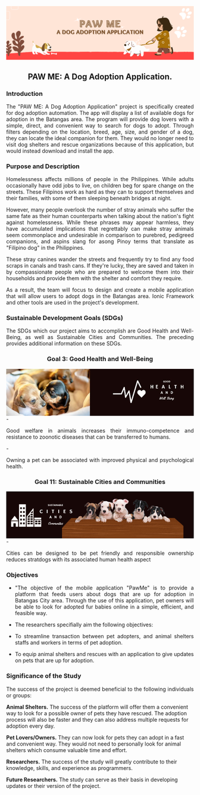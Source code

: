 <img src="Images/pawmeheader.png">

<h2 align="center"> PAW ME: A Dog Adoption Application. </h2>

### Introduction
<p align = "justify"> The "PAW ME: A Dog Adoption Application" project is specifically created for dog adoption automation. The app will display a list of available dogs for adoption in the Batangas area. The program will provide dog lovers with a simple, direct, and convenient way to search for dogs to adopt. Through filters depending on the location, breed, age, size, and gender of a dog, they can locate the ideal companion for them. They would no longer need to visit dog shelters and rescue organizations because of this application, but would instead download and install the app. </p>

### Purpose and Description
<p align = "justify">Homelessness affects millions of people in the Philippines. While adults occasionally have odd jobs to live,  on children beg for spare change on the streets. These Filipinos work as hard as they can to support themselves and their families, with some of them sleeping beneath bridges at night. </p>

<p align = "justify">However, many people overlook the number of stray animals who suffer the same fate as their human counterparts when talking about the nation's fight against homelessness. While these phrases may appear harmless, they have accumulated implications that regrettably can make stray animals seem commonplace and undesirable in comparison to purebred, pedigreed companions, and aspins slang for asong Pinoy terms that translate as "Filipino dog" in the Philippines. </p>

<p align = "justify">These stray canines wander the streets and frequently try to find any food scraps in canals and trash cans. If they're lucky, they are saved and taken in by compassionate people who are prepared to welcome them into their households and provide them with the shelter and comfort they require. </p>

<p align = "justify">As a result, the team will focus to design and create a mobile application that will allow users to adopt dogs in the Batangas area. Ionic Framework and other tools are used in the project's development. </p>

### Sustainable Development Goals (SDGs)
<p align = "justify"> The SDGs which our project aims to accomplish are Good Health and Well-Being, as well as Sustainable Cities and Communities. The preceding provides additional information on these SDGs. </p>
<h3 align="center"> Goal 3: Good Health and Well-Being </h3> 
<img align = "center" src="Images/sdg3.jpg">
- <p align = "justify">Good welfare in animals increases their immuno-competence and resistance to zoonotic diseases that can be transferred to humans.</p>
- <p align = "justify">Owning a pet can be associated with improved physical and psychological health. </p>

<h3 align="center"> Goal 11: Sustainable Cities and Communities </h3> 
<img align = "center" src="Images/sdg.png">
- <p align ="justify">   Cities can be designed to be pet friendly and responsible ownership reduces stratdogs with its associated human health aspect </p>


### Objectives 
- <p align = "justify"> "The objective of the mobile application "PawMe" is to provide a platform that feeds users about dogs that are up for adoption in Batangas City area. Through the use of this application, pet owners will be able to look for adopted fur babies online in a simple, efficient, and feasible way. </p> 
- <p align ="justify">  The researchers specifially aim the following objectives: </p>
- <p align ="justify">   To streamline transaction between pet adopters, and animal shelters staffs and workers in terms of pet adoption. </p>
- <p align ="justify">   To equip animal shelters and rescues with an application to give updates on pets that are up for adoption. </p>

### Significance of the Study
<p align ="justify"> The success of the project is deemed beneficial to the following individuals or groups: </p>

**Animal Shelters.** The success of the platform will offer them a convenient way to look for a possible owner of pets they have rescued. The adoption process will also be faster and they can also address multiple requests for adoption every day.

**Pet Lovers/Owners.** They can now look for pets they can adopt in a fast and convenient way. They would not need to personally look for animal shelters which consume valuable time and effort.

**Researchers.** The success of the study will greatly contribute to their knowledge, skills, and experience as programmers.

**Future Researchers.** The study can serve as their basis in developing updates or their version of the project.
